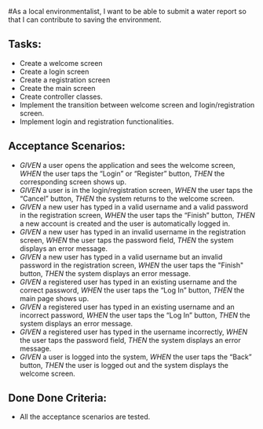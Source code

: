 #As a local environmentalist, I want to be able to submit a water report so that I can contribute to saving the environment.  

## Tasks:
* Create a welcome screen
* Create a login screen
* Create a registration screen
* Create the main screen
* Create controller classes.
* Implement the transition between welcome screen and login/registration screen.
* Implement login and registration functionalities.  

## Acceptance Scenarios:

* *GIVEN* a user opens the application and sees the welcome screen, *WHEN* the user taps the “Login” or “Register” button, *THEN* the corresponding screen shows up.
* *GIVEN* a user is in the login/registration screen, *WHEN* the user taps the “Cancel” button, *THEN* the system returns to the welcome screen.
* *GIVEN* a new user has typed in a valid username and a valid password in the registration screen, *WHEN* the user taps the “Finish” button, *THEN* a new account is created and the user is automatically logged in.
* *GIVEN* a new user has typed in an invalid username in the registration screen, *WHEN* the user taps the password field, *THEN* the system displays an error message.
* *GIVEN* a new user has typed in a valid username but an invalid password in the registration screen, *WHEN* the user taps the "Finish" button, *THEN* the system displays an error message.
* *GIVEN* a registered user has typed in an existing username and the correct password, *WHEN* the user taps the “Log In” button, *THEN* the main page shows up.
* *GIVEN* a registered user has typed in an existing username and an incorrect password, *WHEN* the user taps the “Log In” button, *THEN* the system displays an error message.
* *GIVEN* a registered user has typed in the username incorrectly, *WHEN* the user taps the password field, *THEN* the system displays an error message.
* *GIVEN* a user is logged into the system, *WHEN* the user taps the “Back” button, *THEN* the user is logged out and the system displays the welcome screen.

## Done Done Criteria:

* All the acceptance scenarios are tested.
